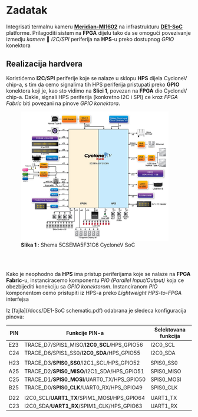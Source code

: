 # Zadatak
Integrisati termalnu kameru [**Meridian-MI1602**](https://www.meridianinno.com/products) na infrastrukturu [**DE1-SoC**](https://www.terasic.com.tw/cgi-bin/page/archive.pl?Language=English&No=836) platforme.
Prilagoditi sistem na **FPGA** dijelu tako da se omogući povezivanje izmedju *kamere* 🔄 *I2C/SPI* periferija na **HPS**-u preko dostupnog *GPIO* konektora

## Realizacija hardvera
Koristićemo **I2C**/**SPI** periferije koje se nalaze u sklopu **HPS** dijela CycloneV chip-a, s tim da cemo signalima tih HPS periferija pristupati preko **GPIO** konektora koji je, kao sto vidimo na **Slici 1**,
povezan na **FPGA** dio CycloneV chip-a. Dakle, signali HPS periferija (konkretno I2C i SPI) ce kroz *FPGA Fabric* biti povezani na pinove *GPIO konektora*.

<figure style="text-align: left;">
  <img src="/docs/5CSEMA5F31C6_shema.jpg" alt="Description" width="400" height="350"/>
  <figcaption> <b>Slika 1 </b>: Shema 5CSEMA5F31C6 CycloneV SoC</figcaption>
</figure> </br></br>


Kako je neophodno da **HPS** ima pristup periferijama koje se nalaze na **FPGA Fabric**-u, instanciracemo komponentu *PIO (Parallel Input/Output)* koja ce obezbijediti konekciju sa *GPIO konektorom*.
Instanciranom *PIO* komponentom cemo pristupiti iz HPS-a preko *Lightweight HPS-to-FPGA* interfejsa

Iz [fajla](/docs/DE1-SoC schematic.pdf) odabrana je sledeca konfiguracija pinova:

|   PIN   |               Funkcije PIN-a                   |    Selektovana funkcija   |
|---------|------------------------------------------------|---------------------------|
|   E23   |   TRACE_D7/SPIS1_MISO/**I2C0_SCL**/HPS_GPIO56  |       I2C0_SCL            |
|   C24   |   TRACE_D6/SPIS1_SS0/**I2C0_SDA**/HPS_GPIO55   |       I2C0_SDA            |
|         |                                                |                           |
|   H23   |   TRACE_D3/**SPIS0_SS0**/I2C1_SCL/HPS_GPIO52   |       SPIS0_SS0           |
|   A25   |   TRACE_D2/**SPIS0_MISO**/I2C1_SDA/HPS_GPIO51  |       SPIS0_MISO          |
|   C25   |   TRACE_D1/**SPIS0_MOSI**/UART0_TX/HPS_GPIO50  |       SPIS0_MOSI          |
|   B25   |   TRACE_D0/**SPIS0_CLK**/UART0_RX/HPS_GPIO49   |       SPIS0_CLK           |
|         |                                                |                           |
|   D22   |   I2C0_SCL/**UART1_TX**/SPIM1_MOSI/HPS_GPIO64  |       UART1_TX            |
|   C23   |   I2C0_SDA/**UART1_RX**/SPIM1_CLK/HPS_GPIO63   |       UART1_RX            |















